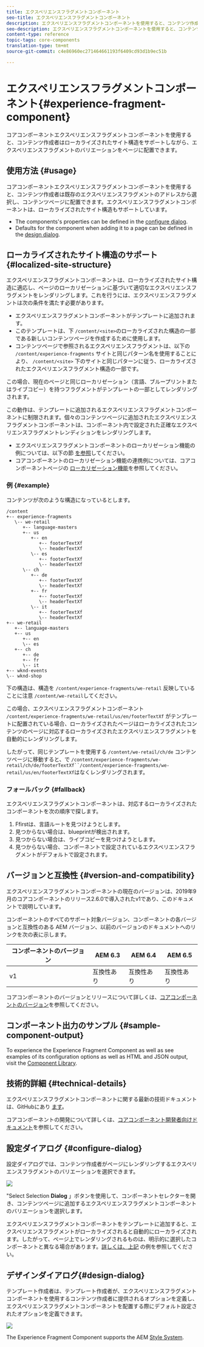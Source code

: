 ```yaml
---
title: エクスペリエンスフラグメントコンポーネント
seo-title: エクスペリエンスフラグメントコンポーネント
description: エクスペリエンスフラグメントコンポーネントを使用すると、コンテンツ作成者はエクスペリエンスフラグメントのバリエーションをページに追加できます。
seo-description: エクスペリエンスフラグメントコンポーネントを使用すると、コンテンツ作成者はエクスペリエンスフラグメントのバリエーションをページに追加できます。
content-type: reference
topic-tags: core-components
translation-type: tm+mt
source-git-commit: c4e86960ec271464661193f6409cd93d1b9ec51b

---
```



# エクスペリエンスフラグメントコンポーネント{#experience-fragment-component}

コアコンポーネントエクスペリエンスフラグメントコンポーネントを使用すると、コンテンツ作成者はローカライズされたサイト構造をサポートしながら、エクスペリエンスフラグメントのバリエーションをページに配置できます。

## 使用方法 {#usage}

コアコンポーネントエクスペリエンスフラグメントコンポーネントを使用すると、コンテンツ作成者は既存のエクスペリエンスフラグメントのアドレスから選択し、コンテンツページに配置できます。エクスペリエンスフラグメントコンポーネントは、ローカライズされたサイト構造もサポートしています。

* The components's properties can be defined in the [configure dialog](#configure-dialog).
* Defaults for the component when adding it to a page can be defined in the [design dialog](#design-dialog).

## ローカライズされたサイト構造のサポート {#localized-site-structure}

エクスペリエンスフラグメントコンポーネントは、ローカライズされたサイト構造に適応し、ページのローカリゼーションに基づいて適切なエクスペリエンスフラグメントをレンダリングします。これを行うには、エクスペリエンスフラグメントは次の条件を満たす必要があります。

* エクスペリエンスフラグメントコンポーネントがテンプレートに追加されます。
* このテンプレートは、下 `/content/<site>`のローカライズされた構造の一部である新しいコンテンツページを作成するために使用します。
* コンテンツページで参照されるエクスペリエンスフラグメントは、以下の `/content/experience-fragments` サイトと同じパターン名を使用することにより、 `/content/<site>` 下のサイトと同じパターンに従う、ローカライズされたエクスペリエンスフラグメント構造の一部です。

この場合、現在のページと同じローカリゼーション（言語、ブループリントまたはライブコピー）を持つフラグメントがテンプレートの一部としてレンダリングされます。

この動作は、テンプレートに追加されるエクスペリエンスフラグメントコンポーネントに制限されます。個々のコンテンツページに追加されたエクスペリエンスフラグメントコンポーネントは、コンポーネント内で設定された正確なエクスペリエンスフラグメントレンディションをレンダリングします。

* エクスペリエンスフラグメントコンポーネントのローカリゼーション機能の例については、以下の節 [を参照](#example)してください。
* コアコンポーネントのローカリゼーション機能の連携例については、コアコンポーネントページの [ローカリゼーション機能](localization.md)を参照してください。

### 例 {#example}

コンテンツが次のような構造になっているとします。

```
/content
+-- experience-fragments
   \-- we-retail
      +-- language-masters
      +-- us
         +-- en
            +-- footerTextXf
            \-- headerTextXf
         \-- es
            +-- footerTextXf
            \-- headerTextXf
      \-- ch
         +-- de
            +-- footerTextXf
            \-- headerTextXf
         +-- fr
            +-- footerTextXf
            \-- headerTextXf
         \-- it
            +-- footerTextXf
            \-- headerTextXf
+-- we-retail
   +-- language-masters
   +-- us
      +-- en
      \-- es
   +-- ch
      +-- de
      +-- fr
      \-- it
+-- wknd-events
\-- wknd-shop
```

下の構造は、構造を `/content/experience-fragments/we-retail` 反映していることに注意 `/content/we-retail`してください。

この場合、エクスペリエンスフラグメントコンポーネント `/content/experience-fragments/we-retail/us/en/footerTextXf` がテンプレートに配置されている場合、ローカライズされたページはローカライズされたコンテンツのページに対応するローカライズされたエクスペリエンスフラグメントを自動的にレンダリングします。

したがって、同じテンプレートを使用する `/content/we-retail/ch/de` コンテンツページに移動すると、で `/content/experience-fragments/we-retail/ch/de/footerTextXf``/content/experience-fragments/we-retail/us/en/footerTextXf`はなくレンダリングされます。

### フォールバック {#fallback}

エクスペリエンスフラグメントコンポーネントは、対応するローカライズされたコンポーネントを次の順序で探します。

1. Ffirstは、言語ルートを見つけようとします。
1. 見つからない場合は、blueprintが検出されます。
1. 見つからない場合は、ライブコピーを見つけようとします。
1. 見つからない場合、コンポーネントで設定されているエクスペリエンスフラグメントがデフォルトで設定されます。

## バージョンと互換性 {#version-and-compatibility}

エクスペリエンスフラグメントコンポーネントの現在のバージョンは、2019年9月のコアコンポーネントのリリース2.6.0で導入されたv1であり、このドキュメントで説明しています。

コンポーネントのすべてのサポート対象バージョン、コンポーネントの各バージョンと互換性のある AEM バージョン、以前のバージョンのドキュメントへのリンクを次の表に示します。

| コンポーネントのバージョン | AEM 6.3 | AEM 6.4 | AEM 6.5 |
|--- |--- |--- |---|
| v1 | 互換性あり | 互換性あり | 互換性あり |

コアコンポーネントのバージョンとリリースについて詳しくは、[コアコンポーネントのバージョン](versions.md)を参照してください。

## コンポーネント出力のサンプル {#sample-component-output}

To experience the Experience Fragment Component as well as see examples of its configuration options as well as HTML and JSON output, visit the [Component Library](http://opensource.adobe.com/aem-core-wcm-components/library/experience-fragment.html).

## 技術的詳細 {#technical-details}

エクスペリエンスフラグメントコンポーネントに関する最新の技術ドキュメントは、GitHubにあり [ます](https://github.com/adobe/aem-core-wcm-components/tree/master/content/src/content/jcr_root/apps/core/wcm/components/experience-fragment/v1/experience-fragment)。

コアコンポーネントの開発について詳しくは、[コアコンポーネント開発者向けドキュメント](developing.md)を参照してください。

## 設定ダイアログ {#configure-dialog}

設定ダイアログでは、コンテンツ作成者がページにレンダリングするエクスペリエンスフラグメントのバリエーションを選択できます。

![](assets/screen-shot-2019-08-23-10.49.21.png)

"Select Selection **Dialog** 」ボタンを使用して、コンポーネントセレクターを開き、コンテンツページに追加するエクスペリエンスフラグメントコンポーネントのバリエーションを選択します。

エクスペリエンスフラグメントコンポーネントをテンプレートに追加すると、エクスペリエンスフラグメントがローカライズされると自動的にローカライズされます。したがって、ページ上でレンダリングされるものは、明示的に選択したコンポーネントと異なる場合があります。[詳しくは、上記](#example) の例を参照してください。

## デザインダイアログ{#design-dialog}

テンプレート作成者は、テンプレート作成者が、エクスペリエンスフラグメントコンポーネントを使用するコンテンツ作成者に提供されるオプションを定義し、エクスペリエンスフラグメントコンポーネントを配置する際にデフォルト設定されたオプションを定義できます。

![](assets/screen-shot-2019-08-23-10.48.36.png)

The Experience Fragment Component supports the AEM [Style System](authoring.md#component-styling).
